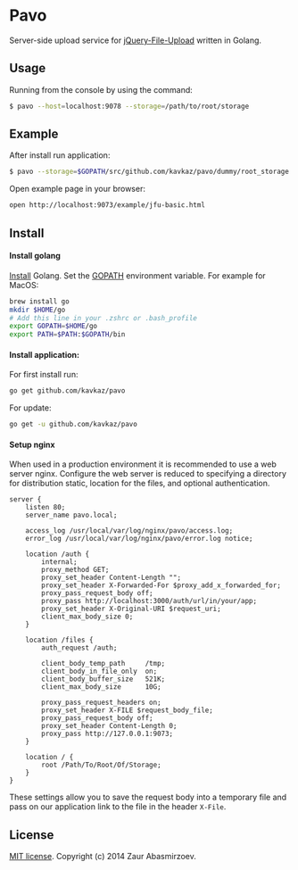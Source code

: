 # Pavo

Server-side upload service for [jQuery-File-Upload](https://github.com/blueimp/jQuery-File-Upload) written in Golang.

## Usage

Running from the console by using the command:
```sh
$ pavo --host=localhost:9078 --storage=/path/to/root/storage
```

## Example

After install run application:
```sh
$ pavo --storage=$GOPATH/src/github.com/kavkaz/pavo/dummy/root_storage
```

Open example page in your browser:
```sh
open http://localhost:9073/example/jfu-basic.html
```

## Install

#### Install golang

[Install](https://golang.org/doc/install) Golang. Set the [GOPATH](http://golang.org/doc/code.html#GOPATH) environment variable. For example for MacOS:
```sh
brew install go
mkdir $HOME/go
# Add this line in your .zshrc or .bash_profile
export GOPATH=$HOME/go
export PATH=$PATH:$GOPATH/bin
```

#### Install application:

For first install run:
```sh
go get github.com/kavkaz/pavo
```

For update:
```sh
go get -u github.com/kavkaz/pavo
```

#### Setup nginx

When used in a production environment it is recommended to use a web server nginx. Configure the web server is reduced to specifying a directory for distribution static, location for the files, and optional authentication.

```
server {
    listen 80;
    server_name pavo.local;
    
    access_log /usr/local/var/log/nginx/pavo/access.log;
    error_log /usr/local/var/log/nginx/pavo/error.log notice;
    
    location /auth {
        internal;
        proxy_method GET;
        proxy_set_header Content-Length "";
        proxy_set_header X-Forwarded-For $proxy_add_x_forwarded_for;
        proxy_pass_request_body off;
        proxy_pass http://localhost:3000/auth/url/in/your/app;
        proxy_set_header X-Original-URI $request_uri;
        client_max_body_size 0;
    }

    location /files {
        auth_request /auth;
    
        client_body_temp_path     /tmp;
        client_body_in_file_only  on;
        client_body_buffer_size   521K;
        client_max_body_size      10G;
    
        proxy_pass_request_headers on;
        proxy_set_header X-FILE $request_body_file;
        proxy_pass_request_body off;
        proxy_set_header Content-Length 0;
        proxy_pass http://127.0.0.1:9073;
    }
    
    location / {
        root /Path/To/Root/Of/Storage;
    }
}
```

These settings allow you to save the request body into a temporary file and pass on our application link to the file in the header `X-File`.

## License

[MIT license](http://www.opensource.org/licenses/MIT). Copyright (c) 2014 Zaur Abasmirzoev.

